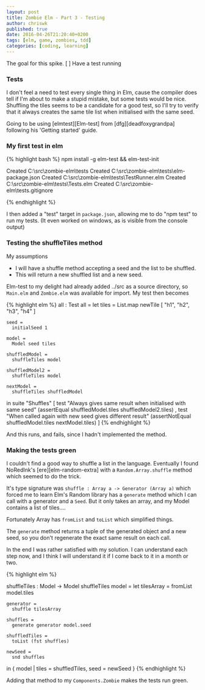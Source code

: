 ```yaml
---
layout: post
title: Zombie Elm - Part 3 - Testing
author: chriswk
published: true
date: 2016-04-26T21:20:40+0200
tags: [elm, game, zombies, tdd]
categories: [coding, learning]
---
```


The goal for this spike.
[ ] Have a test running

### Tests

I don't feel a need to test every single thing in Elm, cause the compiler does tell if I'm about to make a stupid mistake, but some tests would be nice. Shuffling the tiles seems to be a candidate for a good test, so I'll try to verify that it always creates the same tile list when initialised with the same seed.

Going to be using [elmtest][Elm-test] from [dfg][deadfoxygrandpa] following his 'Getting started' guide.

### My first test in elm

{% highlight bash %}
npm install -g elm-test && elm-test-init

Created C:\src\zombie-elm\tests
Created C:\src\zombie-elm\tests\elm-package.json
Created C:\src\zombie-elm\tests\TestRunner.elm
Created C:\src\zombie-elm\tests\Tests.elm
Created C:\src\zombie-elm\tests\.gitignore

{% endhighlight %}

I then added a "test" target in `package.json`, allowing me to do "npm test" to run my tests. (It even worked on windows, as is visible from the console output)

### Testing the shuffleTiles method
My assumptions
- I will have a shuffle method accepting a seed and the list to be shuffled.
- This will return a new shuffled list and a new seed.

Elm-test to my delight had already added ../src as a source directory, so `Main.elm` and `Zombie.elm` was available for import. My test then becomes

{% highlight elm %}
all : Test
all =
  let
    tiles =
      List.map newTile [ "h1", "h2", "h3", "h4" ]

    seed =
      initialSeed 1

    model =
      Model seed tiles

    shuffledModel =
      shuffleTiles model

    shuffledModel2 =
      shuffleTiles model

    nextModel =
      shuffleTiles shuffledModel
  in
    suite
      "Shuffles"
      [ test "Always gives same result when initialised with same seed" (assertEqual shuffledModel.tiles shuffledModel2.tiles)
      , test "When called again with new seed gives different result" (assertNotEqual shuffledModel.tiles nextModel.tiles)
      ]
{% endhighlight %}

And this runs, and fails, since I hadn't implemented the method.

### Making the tests green

I couldn't find a good way to shuffle a list in the language.
Eventually I found NoRedInk's [ere][elm-random-extra] with a `Random.Array.shuffle` method which seemed to do the trick.

It's type signature was `shuffle : Array a -> Generator (Array a)` which forced me to learn Elm's Random library has a `generate` method which I can call with a generator and a `Seed`.
But it only takes an array, and my Model contains a list of tiles....

Fortunately Array has `fromList` and `toList` which simplified things.

The `generate` method returns a tuple of the generated object and a new seed, so you don't regenerate the exact same result on each call.

In the end I was rather satisfied with my solution. I can understand each step now, and I think I will understand it if I come back to it in a month or two.

{% highlight elm %}

shuffleTiles : Model -> Model
shuffleTiles model =
  let
    tilesArray =
      fromList model.tiles

    generator =
      shuffle tilesArray

    shuffles =
      generate generator model.seed

    shuffledTiles =
      toList (fst shuffles)

    newSeed =
      snd shuffles
  in
    { model | tiles = shuffledTiles, seed = newSeed }
{% endhighlight %}

Adding that method to my `Components.Zombie` makes the tests run green.

[ere]:http://package.elm-lang.org/packages/NoRedInk/elm-random-extra/2.1.1/
